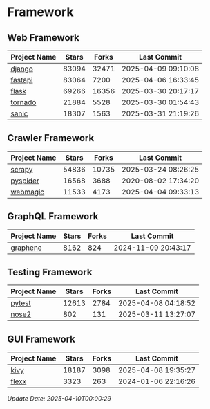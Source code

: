 # Framework

## Web Framework
| Project Name | Stars | Forks | Last Commit |
| ------------ | ----- | ----- | ----------- |
| [django](https://github.com/django/django) | 83094 | 32471 | 2025-04-09 09:10:08 |
| [fastapi](https://github.com/fastapi/fastapi) | 83064 | 7200 | 2025-04-06 16:33:45 |
| [flask](https://github.com/pallets/flask) | 69266 | 16356 | 2025-03-30 20:17:17 |
| [tornado](https://github.com/tornadoweb/tornado) | 21884 | 5528 | 2025-03-30 01:54:43 |
| [sanic](https://github.com/sanic-org/sanic) | 18307 | 1563 | 2025-03-31 21:19:26 |

## Crawler Framework
| Project Name | Stars | Forks | Last Commit |
| ------------ | ----- | ----- | ----------- |
| [scrapy](https://github.com/scrapy/scrapy) | 54836 | 10735 | 2025-03-24 08:26:25 |
| [pyspider](https://github.com/binux/pyspider) | 16568 | 3688 | 2020-08-02 17:34:20 |
| [webmagic](https://github.com/code4craft/webmagic) | 11533 | 4173 | 2025-04-04 09:33:13 |

## GraphQL Framework
| Project Name | Stars | Forks | Last Commit |
| ------------ | ----- | ----- | ----------- |
| [graphene](https://github.com/graphql-python/graphene) | 8162 | 824 | 2024-11-09 20:43:17 |

## Testing Framework
| Project Name | Stars | Forks | Last Commit |
| ------------ | ----- | ----- | ----------- |
| [pytest](https://github.com/pytest-dev/pytest) | 12613 | 2784 | 2025-04-08 04:18:52 |
| [nose2](https://github.com/nose-devs/nose2) | 802 | 131 | 2025-03-11 13:27:07 |

## GUI Framework
| Project Name | Stars | Forks | Last Commit |
| ------------ | ----- | ----- | ----------- |
| [kivy](https://github.com/kivy/kivy) | 18187 | 3098 | 2025-04-08 19:35:27 |
| [flexx](https://github.com/flexxui/flexx) | 3323 | 263 | 2024-01-06 22:16:26 |

*Update Date: 2025-04-10T00:00:29*